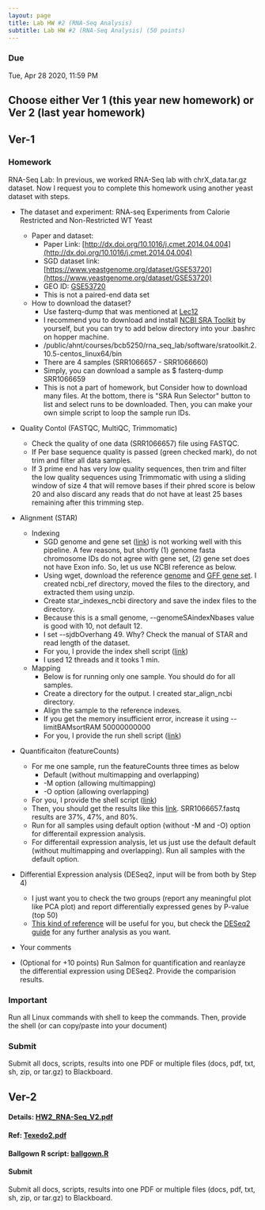 ```yaml
---
layout: page
title: Lab HW #2 (RNA-Seq Analysis)
subtitle: Lab HW #2 (RNA-Seq Analysis) (50 points)
---
```


### Due
Tue, Apr 28 2020, 11:59 PM

## Choose either Ver 1 (this year new homework) or Ver 2 (last year homework)

## Ver-1

### Homework
RNA-Seq Lab: In previous, we worked RNA-Seq lab with chrX_data.tar.gz dataset. Now I request you to complete this homework using another yeast dataset with steps.

- The dataset and experiment: RNA-seq Experiments from Calorie Restricted and Non-Restricted WT Yeast
  - Paper and dataset:
    - Paper Link: [http://dx.doi.org/10.1016/j.cmet.2014.04.004](http://dx.doi.org/10.1016/j.cmet.2014.04.004)
    - SGD dataset link: [https://www.yeastgenome.org/dataset/GSE53720](https://www.yeastgenome.org/dataset/GSE53720)
    - GEO ID: [GSE53720](https://www.ncbi.nlm.nih.gov/geo/query/acc.cgi?acc=GSE53720)
    - This is not a paired-end data set
  - How to download the dataset?
    - Use fasterq-dump that was mentioned at [Lec12](https://biohpc.github.io/BCB5250S20/lectures/BCB5250_Lec12.pdf)
    - I recommend you to download and install [NCBI SRA Toolkit](https://github.com/ncbi/sra-tools) by yourself, but you can try to add below directory into your .bashrc on hopper machine.
    - /public/ahnt/courses/bcb5250/rna_seq_lab/software/sratoolkit.2.10.5-centos_linux64/bin
    - There are 4 samples (SRR1066657 - SRR1066660)
    - Simply, you can download a sample as $ fasterq-dump SRR1066659 
    - This is not a part of homework, but Consider how to download many files. At the bottom, there is "SRA Run Selector" button to list and select runs to be downloaded. Then, you can make your own simple script to loop the sample run IDs. 
- Quality Contol (FASTQC, MultiQC, Trimmomatic)
  - Check the quality of one data (SRR1066657) file using FASTQC.
  - If Per base sequence quality is passed (green checked mark), do not trim and filter all data samples.
  - If 3 prime end has very low quality sequences, then trim and filter the low quality sequences using Trimmomatic with using a sliding window of size 4 that will remove bases if their phred score is below 20 and also discard any reads that do not have at least 25 bases remaining after this trimming step. 
- Alignment (STAR)
  - Indexing
    - SGD genome and gene set ([link](http://sgd-archive.yeastgenome.org/sequence/S288C_reference/genome_releases/S288C_reference_genome_R64-2-1_20150113.tgz)) is not working well with this pipeline. A few reasons, but shortly (1) genome fasta chromosome IDs do not agree with gene set, (2) gene set does not have Exon info. So, let us use NCBI reference as below.
    - Using wget, download the reference [genome](https://ftp.ncbi.nlm.nih.gov/genomes/all/GCF/000/146/045/GCF_000146045.2_R64/GCF_000146045.2_R64_genomic.fna.gz) and [GFF gene set](https://ftp.ncbi.nlm.nih.gov/genomes/all/GCF/000/146/045/GCF_000146045.2_R64/GCF_000146045.2_R64_rna.fna.gz). I created ncbi_ref directory, moved the files to the directory, and extracted them using unzip.
    - Create star_indexes_ncbi directory and save the index files to the directory.
    - Because this is a small genome, --genomeSAindexNbases value is good with 10, not default 12.
    - I set --sjdbOverhang 49. Why? Check the manual of STAR and read length of the dataset.
    - For you, I provide the index shell script ([link](STAR_index_ncbi.sh))
    - I used 12 threads and it tooks 1 min. 
  - Mapping
    - Below is for running only one sample. You should do for all samples.
    - Create a directory for the output. I created star_align_ncbi directory.
    - Align the sample to the reference indexes.
    - If you get the memory insufficient error, increase it using --limitBAMsortRAM 50000000000
    - For you, I provide the run shell script ([link](STAR_run_ncbi.sh))

- Quantificaiton (featureCounts)
  - For me one sample, run the featureCounts three times as below
    - Default (without multimapping and overlapping)
    - -M option (allowing multimapping)
    - -O option (allowing overlapping)
  - For you, I provide the shell script ([link](featureCounts_ncbi.sh))
  - Then, you should get the results like this [link](featureCounts_log.txt). SRR1066657.fastq results are 37%, 47%, and 80%.
  - Run for all samples using default option (without -M and -O) option for differentail expression analysis. 
  - For differentail expression analysis, let us just use the default default (without multimapping and overlapping). Run all samples with the default option.
- Differential Expression analysis (DESeq2, input will be from both by Step 4)
  - I just want you to check the two groups (report any meaningful plot like PCA plot) and report differentially expressed genes by P-value (top 50)
  - [This kind of reference](https://bioinformatics-core-shared-training.github.io/cruk-summer-school-2018/RNASeq2018/html/04_DE_analysis_with_DESeq2.nb.html) will be useful for you, but check the [DESeq2 guide](https://bioc.ism.ac.jp/packages/2.14/bioc/vignettes/DESeq2/inst/doc/beginner.pdf) for any further analysis as you want.
- Your comments
- (Optional for +10 points) Run Salmon for quantification and reanlayze the differential expression using DESeq2. Provide the comparision results. 

### Important
Run all Linux commands with shell to keep the commands. Then, provide the shell (or can copy/paste into your document)

### Submit
Submit all docs, scripts, results into one PDF or multiple files (docs, pdf, txt, sh, zip, or tar.gz) to Blackboard.



## Ver-2

#### Details: [HW2_RNA-Seq_V2.pdf](HW2_RNA-Seq_V2.pdf)
#### Ref: [Texedo2.pdf](Texedo2.pdf)
#### Ballgown R script: [ballgown.R](ballgown.R)
#### Submit
Submit all docs, scripts, results into one PDF or multiple files (docs, pdf, txt, sh, zip, or tar.gz) to Blackboard.


